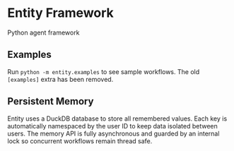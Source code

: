 # Entity Framework
Python agent framework

## Examples
Run `python -m entity.examples` to see sample workflows. The old `[examples]` extra has been removed.

## Persistent Memory

Entity uses a DuckDB database to store all remembered values. Each key is automatically namespaced by the user ID to keep data isolated between users. The memory API is fully asynchronous and guarded by an internal lock so concurrent workflows remain thread safe.

